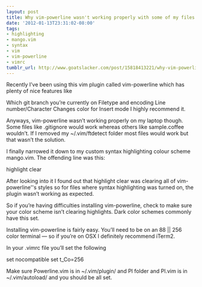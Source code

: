 ```yaml
---
layout: post
title: Why vim-powerline wasn't working properly with some of my files
date: '2012-01-13T23:31:02-08:00'
tags:
- highlighting
- mango.vim
- syntax
- vim
- vim-powerline
- vimrc
tumblr_url: http://www.goatslacker.com/post/15818413221/why-vim-powerline-wasnt-working-properly-with
---
```

Recently I’ve been using this vim plugin called vim-powerline which has plenty of nice features like

Which git branch you’re currently on
Filetype and encoding
Line number/Character
Changes color for Insert mode
I highly recommend it.

Anyways, vim-powerline wasn’t working properly on my laptop though. Some files like .gitignore would work whereas others like sample.coffee wouldn’t. If I removed my ~/.vim/ftdetect folder most files would work but that wasn’t the solution.

I finally narrowed it down to my custom syntax highlighting colour scheme mango.vim. The offending line was this:

highlight clear


After looking into it I found out that highlight clear was clearing all of vim-powerline''s styles so for files where syntax highlighting was turned on, the plugin wasn’t working as expected.

So if you’re having difficulties installing vim-powerline, check to make sure your color scheme isn’t clearing highlights. Dark color schemes commonly have this set.

Installing vim-powerline is fairly easy. You’ll need to be on an 88 || 256 color terminal — so if you’re on OSX I definitely recommend iTerm2.

In your .vimrc file you’ll set the following

set nocompatible
set t_Co=256


Make sure Powerline.vim is in ~/.vim/plugin/ and Pl folder and Pl.vim is in ~/.vim/autoload/ and you should be all set.

